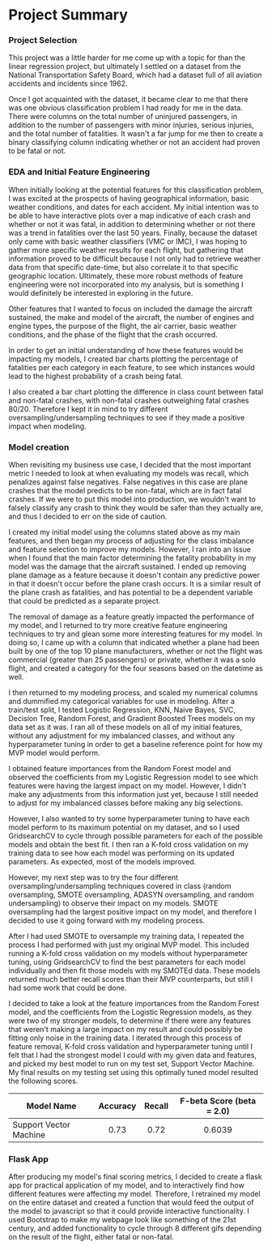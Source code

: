# Project Summary

### Project Selection

This project was a little harder for me come up with a topic for than the linear regression project, but ultimately I settled on a dataset from the National Transportation Safety Board, which had a dataset full of all aviation accidents and incidents since 1962.

Once I got acquainted with the dataset, it became clear to me that there was one obvious classification problem I had ready for me in the data. There were columns on the total number of uninjured passengers, in addition to the number of passengers with minor injuries, serious injuries, and the total number of fatalities. It wasn't a far jump for me then to create a binary classifying column indicating whether or not an accident had proven to be fatal or not.

### EDA and Initial Feature Engineering

When initially looking at the potential features for this classification problem, I was excited at the prospects of having geographical information, basic weather conditions, and dates for each accident. My initial intention was to be able to have interactive plots over a map indicative of each crash and whether or not it was fatal, in addition to determining whether or not there was a trend in fatalities over the last 50 years. Finally, because the dataset only came with basic weather classifiers (VMC or IMC), I was hoping to gather more specific weather results for each flight, but gathering that information proved to be difficult because I not only had to retrieve weather data from that specific date-time, but also correlate it to that specific geographic location. Ultimately, these more robust methods of feature engineering were not incorporated into my analysis, but is something I would definitely be interested in exploring in the future.

Other features that I wanted to focus on included the damage the aircraft sustained, the make and model of the aircraft, the number of engines and engine types, the purpose of the flight, the air carrier, basic weather conditions, and the phase of the flight that the crash occurred.

In order to get an initial understanding of how these features would be impacting my models, I created bar charts plotting the percentage of fatalities per each category in each feature, to see which instances would lead to the highest probability of a crash being fatal.

I also created a bar chart plotting the difference in class count between fatal and non-fatal crashes, with non-fatal crashes outweighing fatal crashes 80/20. Therefore I kept it in mind to try different oversampling/undersampling techniques to see if they made a positive impact when modeling.

### Model creation

When revisiting my business use case, I decided that the most important metric I needed to look at when evaluating my models was recall, which penalizes against false negatives. False negatives in this case are plane crashes that the model predicts to be non-fatal, which are in fact fatal crashes. If we were to put this model into production, we wouldn't want to falsely classify any crash to think they would be safer than they actually are, and thus I decided to err on the side of caution.

I created my initial model using the columns stated above as my main features, and then began my process of adjusting for the class imbalance and feature selection to improve my models. However, I ran into an issue when I found that the main factor determining the fatality probability in my model was the damage that the aircraft sustained. I ended up removing plane damage as a feature because it doesn't contain any predictive power in that it doesn't occur before the plane crash occurs. It is a similar result of the plane crash as fatalities, and has potential to be a dependent variable that could be predicted as a separate project.

The removal of damage as a feature greatly impacted the performance of my model, and I returned to try more creative feature engineering techniques to try and glean some more interesting features for my model. In doing so, I came up with a column that indicated whether a plane had been built by one of the top 10 plane manufacturers, whether or not the flight was commercial (greater than 25 passengers) or private, whether it was a solo flight, and created a category for the four seasons based on the datetime as well.

I then returned to my modeling process, and scaled my numerical columns and dummified my categorical variables for use in modeling. After a train/test split, I tested Logistic Regression, KNN, Naive Bayes, SVC, Decision Tree, Random Forest, and Gradient Boosted Trees models on my data set as it was. I ran all of these models on all of my initial features, without any adjustment for my imbalanced classes, and without any hyperparameter tuning in order to get a baseline reference point for how my MVP model would perform.

I obtained feature importances from the Random Forest model and observed the coefficients from my Logistic Regression model to see which features were having the largest impact on my model. However, I didn't make any adjustments from this information just yet, because I still needed to adjust for my imbalanced classes before making any big selections.

However, I also wanted to try some hyperparameter tuning to have each model perform to its maximum potential on my dataset, and so I used GridsearchCV to cycle through possible parameters for each of the possible models and obtain the best fit. I then ran a K-fold cross validation on my training data to see how each model was performing on its updated parameters. As expected, most of the models improved.

However, my next step was to try the four different oversampling/undersampling techniques covered in class (random oversampling, SMOTE oversampling, ADASYN oversampling, and random undersampling) to observe their impact on my models. SMOTE oversampling had the largest positive impact on my model, and therefore I decided to use it going forward with my modeling process.

After I had used SMOTE to oversample my training data, I repeated the process I had performed with just my original MVP model. This included running a K-fold cross validation on my models without hyperparameter tuning, using GridsearchCV to find the best parameters for each model individually and then fit those models with my SMOTEd data. These models returned much better recall scores than their MVP counterparts, but still I had some work that could be done.

I decided to take a look at the feature importances from the Random Forest model, and the coefficients from the Logistic Regression models, as they were two of my stronger models, to determine if there were any features that weren't making a large impact on my result and could possibly be fitting only noise in the training data. I iterated through this process of feature removal, K-fold cross validation and hyperparameter tuning until I felt that I had the strongest model I could with my given data and features, and picked my best model to run on my test set, Support Vector Machine. My final results on my testing set using this optimally tuned model resulted the following scores.

| Model Name | Accuracy | Recall | F-beta Score (beta = 2.0) |
|------------|:--------:|:------:|:-------------------------:|
| Support Vector Machine | 0.73 | 0.72 | 0.6039 |

### Flask App

After producing my model's final scoring metrics, I decided to create a flask app for practical application of my model, and to interactively find how different features were affecting my model. Therefore, I retrained my model on the entire dataset and created a function that would feed the output of the model to javascript so that it could provide interactive functionality. I used Bootstrap to make my webpage look like something of the 21st century, and added functionality to cycle through 8 different gifs depending on the result of the flight, either fatal or non-fatal.
